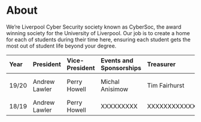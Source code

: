 # About
We’re Liverpool Cyber Security society known as CyberSoc, the award winning society for the University of Liverpool. Our job is to create a home for each of  students during their time here, ensuring each student gets the most out of student life beyond your degree.

| Year | President    | Vice-President    | Events and Sponsorships | Treasurer | Secretary |
|:-----|:-------------|:------------------|:------------------------|:----------|:----------|
| 19/20 | Andrew Lawler | Perry Howell | Michal Anisimow | Tim Fairhurst | Mahir Hussain-md |
| 18/19 | Andrew Lawler | Perry Howell  | XXXXXXXXX | XXXXXXXXXXXXXX | Brandon XXXX |
